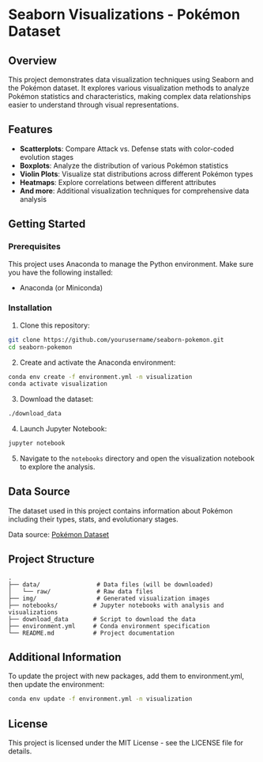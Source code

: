 # Seaborn Visualizations - Pokémon Dataset

## Overview
This project demonstrates data visualization techniques using Seaborn and the Pokémon dataset. It explores various visualization methods to analyze Pokémon statistics and characteristics, making complex data relationships easier to understand through visual representations.

## Features
- **Scatterplots**: Compare Attack vs. Defense stats with color-coded evolution stages
- **Boxplots**: Analyze the distribution of various Pokémon statistics
- **Violin Plots**: Visualize stat distributions across different Pokémon types
- **Heatmaps**: Explore correlations between different attributes
- **And more**: Additional visualization techniques for comprehensive data analysis

## Getting Started

### Prerequisites
This project uses Anaconda to manage the Python environment. Make sure you have the following installed:
- Anaconda (or Miniconda)

### Installation

1. Clone this repository:
```bash
git clone https://github.com/yourusername/seaborn-pokemon.git
cd seaborn-pokemon
```

2. Create and activate the Anaconda environment:
```bash
conda env create -f environment.yml -n visualization
conda activate visualization
```

3. Download the dataset:
```bash
./download_data
```

4. Launch Jupyter Notebook:
```bash
jupyter notebook
```

5. Navigate to the `notebooks` directory and open the visualization notebook to explore the analysis.

## Data Source
The dataset used in this project contains information about Pokémon including their types, stats, and evolutionary stages.

Data source: [Pokémon Dataset](https://elitedatascience.com/wp-content/uploads/2017/04/Pokemon.csv)

## Project Structure
```
.
├── data/                # Data files (will be downloaded)
│   └── raw/             # Raw data files
├── img/                 # Generated visualization images
├── notebooks/          # Jupyter notebooks with analysis and visualizations
├── download_data       # Script to download the data
├── environment.yml     # Conda environment specification
└── README.md           # Project documentation
```

## Additional Information
To update the project with new packages, add them to environment.yml, then update the environment:

```bash
conda env update -f environment.yml -n visualization
```

## License
This project is licensed under the MIT License - see the LICENSE file for details.
